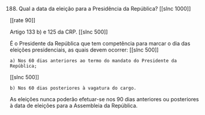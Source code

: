 188. Qual a data da eleição para a Presidência da República?
[[slnc 1000]]

[[rate 90]]

Artigo 133 b) e 125 da CRP.
[[slnc 500]]

É o Presidente da República que tem competência para marcar o dia das eleições presidenciais, as quais devem ocorrer:
[[slnc 500]]

    a) Nos 60 dias anteriores ao termo do mandato do Presidente da República;
[[slnc 500]]

    b) Nos 60 dias posteriores à vagatura do cargo.


As eleições nunca poderão efetuar-se nos 90 dias anteriores ou posteriores à data de eleições para a Assembleia da República.
